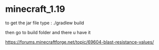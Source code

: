 # minecraft_1.19

to get the jar file type : ./gradlew build

then go to build folder and there u have it



https://forums.minecraftforge.net/topic/69604-blast-resistance-values/